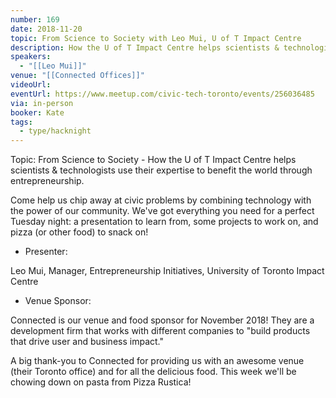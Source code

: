 ```yaml
---
number: 169
date: 2018-11-20
topic: From Science to Society with Leo Mui, U of T Impact Centre
description: How the U of T Impact Centre helps scientists & technologists use their expertise to benefit the world through entrepreneurship.
speakers:
  - "[[Leo Mui]]"
venue: "[[Connected Offices]]"
videoUrl: 
eventUrl: https://www.meetup.com/civic-tech-toronto/events/256036485
via: in-person
booker: Kate
tags:
  - type/hacknight
---
```


Topic: From Science to Society - How the U of T Impact Centre helps scientists & technologists use their expertise to benefit the world through entrepreneurship.

Come help us chip away at civic problems by combining technology with the power of our community. We've got everything you need for a perfect Tuesday night: a presentation to learn from, some projects to work on, and pizza (or other food) to snack on!

+ Presenter:

Leo Mui, Manager, Entrepreneurship Initiatives, University of Toronto Impact Centre

+ Venue Sponsor:

Connected is our venue and food sponsor for November 2018!
They are a development firm that works with different companies to "build products that drive user and business impact."

A big thank-you to Connected for providing us with an awesome venue (their Toronto office) and for all the delicious food.
This week we'll be chowing down on pasta from Pizza Rustica!
